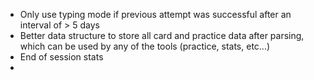 - Only use typing mode if previous attempt was successful after an interval of > 5 days
- Better data structure to store all card and practice data after parsing, which can be used by any of the tools (practice, stats, etc...)
- End of session stats
-
